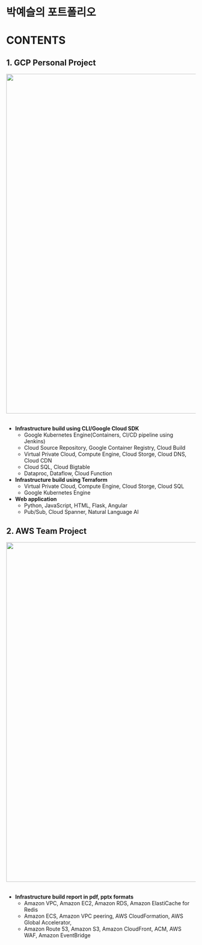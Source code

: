 # **박예슬의 포트폴리오**<br>
# CONTENTS<br>
## 1. GCP Personal Project<br>
<img src="https://mega-gcp.s3.ap-northeast-2.amazonaws.com/gcp-diagram-final.png" width="900"><br><br>
  - **Infrastructure build using CLI/Google Cloud SDK**
    * Google Kubernetes Engine(Containers, CI/CD pipeline using Jenkins)
    * Cloud Source Repository, Google Container Registry, Cloud Build
    * Virtual Private Cloud, Compute Engine, Cloud Storge, Cloud DNS, Cloud CDN
    * Cloud SQL, Cloud Bigtable
    * Dataproc, Dataflow, Cloud Function<br>
  - **Infrastructure build using Terraform**
    * Virtual Private Cloud, Compute Engine, Cloud Storge, Cloud SQL
    * Google Kubernetes Engine<br>
  - **Web application**
    * Python, JavaScript, HTML, Flask, Angular
    * Pub/Sub, Cloud Spanner, Natural Language AI
    
## 2. AWS Team Project<br>
<img src="https://mega-gcp.s3.ap-northeast-2.amazonaws.com/aws_diagram.png" width="900"><br><br>
  - **Infrastructure build report in pdf, pptx formats**
    * Amazon VPC, Amazon EC2, Amazon RDS, Amazon ElastiCache for Redis
    * Amazon ECS, Amazon VPC peering, AWS CloudFormation, AWS Global Accelerator,
    * Amazon Route 53, Amazon S3, Amazon CloudFront, ACM, AWS WAF, Amazon EventBridge

